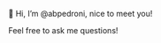 👋 Hi, I’m @abpedroni, nice to meet you! 

Feel free to ask me questions!

<!---
abpedroni/abpedroni is a ✨ special ✨ repository because its `README.md` (this file) appears on your GitHub profile.
You can click the Preview link to take a look at your changes.
--->
